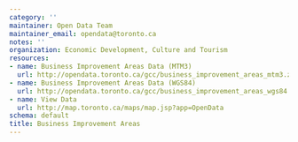 ```yaml
---
category: ''
maintainer: Open Data Team
maintainer_email: opendata@toronto.ca
notes: ''
organization: Economic Development, Culture and Tourism
resources:
- name: Business Improvement Areas Data (MTM3)
  url: http://opendata.toronto.ca/gcc/business_improvement_areas_mtm3.zip
- name: Business Improvement Areas Data (WGS84)
  url: http://opendata.toronto.ca/gcc/business_improvement_areas_wgs84.zip
- name: View Data
  url: http://map.toronto.ca/maps/map.jsp?app=OpenData
schema: default
title: Business Improvement Areas
---
```

